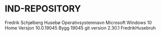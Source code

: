 # IND-REPOSITORY
Fredrik Schjølberg Husebø
Operativsystemnavn	Microsoft Windows 10 Home
Versjon	10.0.19045 Bygg 19045
git version 2.30.1
FredrikHusebruh